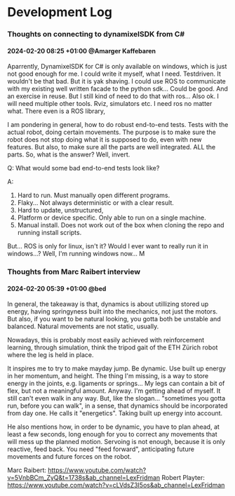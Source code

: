 ﻿# Development Log

### Thoughts on connecting to dynamixelSDK from C#
#### 2024-02-20 08:25 +01:00 @Amarger Kaffebaren
Aparrently, DynamixelSDK for C# is only available on windows, which is just not good enough for me. I could write it myself, what I need. Testdriven. It wouldn't be that bad. But it is yak shaving. I could use ROS to communicate with my existing well written facade to the python sdk... Could be good. And an exercise in reuse. But I still kind of need to do that with ros... Also ok. I will need multiple other tools. Rviz, simulators etc. I need ros no matter what. There even is a ROS library, 

I am pondering in general, how to do robust end-to-end tests. Tests with the actual robot, doing certain movements. The purpose is to make sure the robot does not stop doing what it is supposed to do, even with new features. But also, to make sure all the parts are well integrated. ALL the parts. So, what is the answer? Well, invert. 

Q: What would some bad end-to-end tests look like?

A:
1. Hard to run. Must manually open different programs. 
2. Flaky... Not always deterministic or with a clear result. 
3. Hard to update, unstructured, 
4. Platform or device specific. Only able to run on a single machine. 
5. Manual install. Does not work out of the box when cloning the repo and running install scripts. 


But... ROS is only for linux, isn't it? Would I ever want to really run it in windows...? Well, I'm running windows now... M



### Thoughts from Marc Raibert interview
#### 2024-02-20 05:39 +01:00 @bed 
In general, the takeaway is that, dynamics is about utillizing stored up energy, having springyness built into the mechanics, not just the motors. But also, if you want to be natural looking, you gotta both be unstable and balanced. Natural movements are not static, usually. 

Nowadays, this is probably most easily achieved with reinforcement learning, through simulation, think the tripod gait of the ETH Zürich robot where the leg is held in place.  

It inspires me to try to make mayday jump. Be dynamic. Use built up energy in her momentum, and height. The thing I'm missing, is a way to store energy in the joints, e.g. ligaments or springs... My legs can contain a bit of flex, but not a meaningful amount. Anyway. I'm getting ahead of myself. It still can't even walk in any way. But, like the slogan... "sometimes you gotta run, before you can walk", in a sense, that dynamics should be incorporated from day one. He calls it "energetics". Taking built up energy into account. 

He also mentions how, in order to be dynamic, you have to plan ahead, at least a few seconds, long enough for you to correct any movements that will mess up the planned motion. Servoing is not enough, because it is only reactive, feed back. You need "feed forward", anticipating future movements and future forces on the robot. 


Marc Raibert: https://www.youtube.com/watch?v=5VnbBCm_ZyQ&t=1738s&ab_channel=LexFridman
Robert Playter: https://www.youtube.com/watch?v=cLVdsZ3I5os&ab_channel=LexFridman

